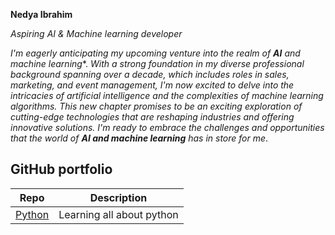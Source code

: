 

**Nedya Ibrahim** 

*Aspiring AI & Machine learning developer*

*I'm eagerly anticipating my upcoming venture into the realm of **AI** and machine learning**. *With a strong foundation in my diverse professional background spanning over a decade, which includes roles in sales, marketing, and event management, I'm now excited to delve into the intricacies of artificial intelligence and the complexities of machine learning algorithms. This new chapter promises to be an exciting exploration of cutting-edge technologies that are reshaping industries and offering innovative solutions. I'm ready to embrace the challenges and opportunities that the world of **AI and machine learning** has in store for me*.


## GitHub portfolio

| Repo                           | Description                                                              |
| ------------------------------ | ------------------------------------------------------------------------ |
| [Python][Python]               |  Learning all about python|                                              |

[Python]:https://github.com/Nedib/Python-Nedya-Ibrahim 
